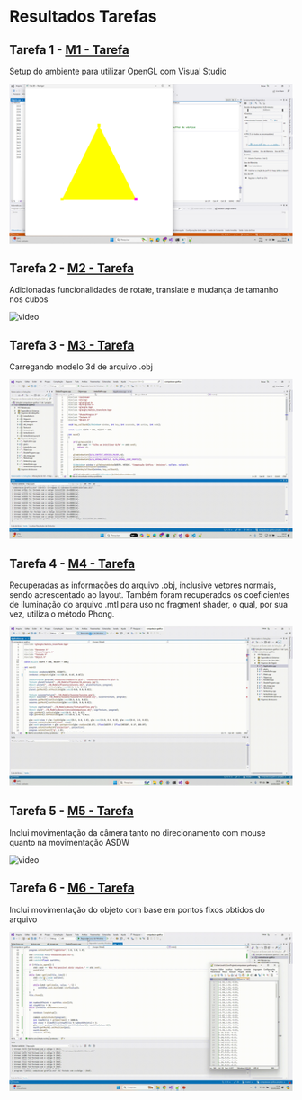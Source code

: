 # Resultados Tarefas
## Tarefa 1 - [M1 - Tarefa](M1%20-%20Tarefa)
Setup do ambiente para utilizar OpenGL com Visual Studio

![screenshot](img/tarefa1-screenshot.png)


## Tarefa 2 - [M2 - Tarefa](M2%20-%20Tarefa)
Adicionadas funcionalidades de rotate, translate e mudança de tamanho nos cubos

![video](img/tarefa2-video.gif)

## Tarefa 3 - [M3 - Tarefa](M3%20-%20Tarefa)
Carregando modelo 3d de arquivo .obj

![video](img/tarefa3-video.gif)

## Tarefa 4 - [M4 - Tarefa](M4%20-%20Tarefa)
Recuperadas as informações do arquivo .obj, inclusive vetores normais, sendo acrescentado ao layout. Também foram recuperados os coeficientes de iluminação do arquivo .mtl para uso no fragment shader, o qual, por sua vez, utiliza o método Phong.

![video](img/tarefa4-video.gif)

## Tarefa 5 - [M5 - Tarefa](M5%20-%20Tarefa)
Inclui movimentação da câmera tanto no direcionamento com mouse quanto na movimentação ASDW 

![video](img/tarefa5-video.gif)

## Tarefa 6 - [M6 - Tarefa](M6%20-%20Tarefa)
Inclui movimentação do objeto com base em pontos fixos obtidos do arquivo 

![video](img/tarefa6-video.gif)